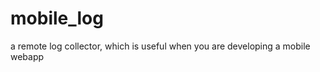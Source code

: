 mobile_log
==========

a remote log collector, which is useful when you are developing a mobile webapp
